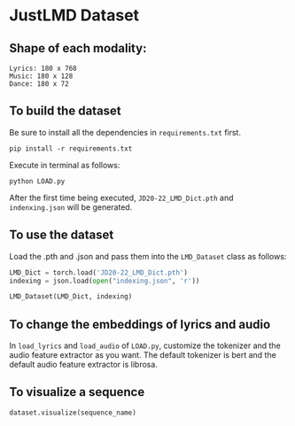 # JustLMD Dataset

## Shape of each modality:
```
Lyrics: 180 x 768
Music: 180 x 128
Dance: 180 x 72
```

## To build the dataset
Be sure to install all the dependencies in `requirements.txt` first.
```
pip install -r requirements.txt
```

Execute in terminal as follows:
```shell
python LOAD.py
```
After the first time being executed, `JD20-22_LMD_Dict.pth` and `indenxing.json` will be generated.

## To use the dataset
Load the .pth and .json and pass them into the `LMD_Dataset` class as follows:
```python
LMD_Dict = torch.load('JD20-22_LMD_Dict.pth')
indexing = json.load(open("indexing.json", 'r'))

LMD_Dataset(LMD_Dict, indexing)
```

## To change the embeddings of lyrics and audio
In `load_lyrics` and `load_audio` of `LOAD.py`, customize the tokenizer and the audio feature extractor as you want.
The default tokenizer is bert and the default audio feature extractor is librosa.

## To visualize a sequence
```python
dataset.visualize(sequence_name)
```